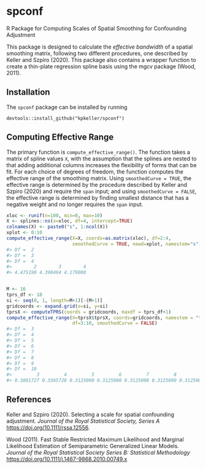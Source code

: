 
<!-- README.md is generated from README.Rmd. Please edit that file -->

# spconf

R Package for Computing Scales of Spatial Smoothing for Confounding
Adjustment

This package is designed to calculate the *effective bandwidth* of a
spatial smoothing matrix, following two different procedures, one
described by Keller and Szpiro (2020). This package also contains a
wrapper function to create a thin-plate regression spline basis using
the mgcv package (Wood, 2011).

## Installation

The `spconf` package can be installed by running

    devtools::install_github("kpkeller/spconf")

## Computing Effective Range

The primary function is `compute_effective_range()`. The function takes
a matrix of spline values `X`, with the assumption that the splines are
nested to that adding additional columns increases the flexibility of
forms that can be fit. For each choice of degrees of freedom, the
function computes the effective range of the smoothing matrix. Using
`smoothedCurve = TRUE`, the effective range is determined by the
procedure described by Keller and Szpiro (2020) and require the `span`
input; and using `smoothedCurve = FALSE`, the effective range is
determined by finding smallest distance that has a negative weight and
no longer requires the `span` input.

``` r
xloc <- runif(n=100, min=0, max=10)
X <- splines::ns(x=xloc, df=4, intercept=TRUE)
colnames(X) <- paste0("s", 1:ncol(X))
xplot <- 0:10
compute_effective_range(X=X, coords=as.matrix(xloc), df=2:4, 
                        smoothedCurve = TRUE, newd=xplot, namestem="s")
#> Df =  2 
#> Df =  3 
#> Df =  4
#>        2        3        4 
#> 4.475190 4.390494 4.179000
```

``` r

M <- 16
tprs_df <- 10
si <- seq(0, 1, length=M+1)[-(M+1)]
gridcoords <- expand.grid(x=si, y=si)
tprsX <- computeTPRS(coords = gridcoords, maxdf = tprs_df+1)
compute_effective_range(X=tprsX$tprsX, coords=gridcoords, namestem = "tprs",
                        df=3:10, smoothedCurve = FALSE)
#> Df =  3 
#> Df =  4 
#> Df =  5 
#> Df =  6 
#> Df =  7 
#> Df =  8 
#> Df =  9 
#> Df =  10
#>         3         4         5         6         7         8         9        10 
#> 0.3801727 0.3365728 0.3125000 0.3125000 0.3125000 0.3125000 0.3125000 0.3186887
```

## References

Keller and Szpiro (2020). Selecting a scale for spatial confounding
adjustment. *Journal of the Royal Statistical Society, Series A*
<https://doi.org/10.1111/rssa.12556>.

Wood (2011). Fast Stable Restricted Maximum Likelihood and Marginal
Likelihood Estimation of Semiparametric Generalized Linear Models.
*Journal of the Royal Statistical Society Series B: Statistical
Methodology* <https://doi.org/10.1111/j.1467-9868.2010.00749.x>
